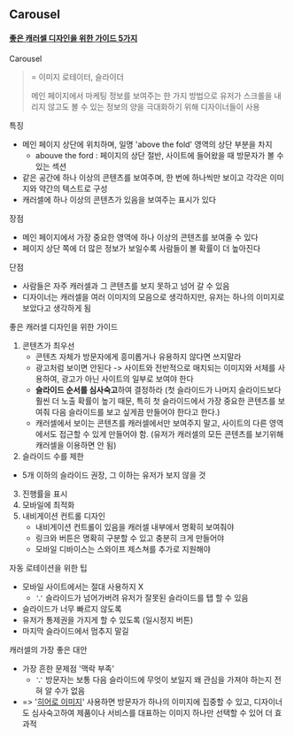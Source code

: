 ## Carousel

#### [좋은 캐러셀 디자인을 위한 가이드 5가지](https://brunch.co.kr/@ebprux/41)

Carousel

> = 이미지 로테이터, 슬라이더
>
> 메인 페이지에서 마케팅 정보를 보여주는 한 가지 방법으로 유저가 스크롤을 내리지 않고도 볼 수 있는 정보의 양을 극대화하기 위해 디자이너들이 사용

특징

- 메인 페이지 상단에 위치하며, 일명 'above the fold' 영역의 상단 부분을 차지 
  - abouve the ford : 페이지의 상단 절반, 사이트에 들어왔을 때 방문자가 볼 수 있는 섹션
- 같은 공간에 하나 이상의 콘텐츠를 보여주며, 한 번에 하나씩만 보이고 각각은 이미지와 약간의 텍스트로 구성
- 캐러셀에 하나 이상의 콘텐츠가 있음을 보여주는 표시가 있다

장점

- 메인 페이지에서 가장 중요한 영역에 하나 이상의 콘텐츠를 보여줄 수 있다
- 페이지 상단 쪽에 더 많은 정보가 보일수록 사람들이 볼 확률이 더 높아진다

단점

- 사람들은 자주 캐러셀과 그 콘텐츠를 보지 못하고 넘어 갈 수 있음
- 디자이너는 캐러셀을 여러 이미지의 모음으로 생각하지만, 유저는 하나의 이미지로 보았다고 생각하게 됨

좋은 캐러셀 디자인을 위한 가이드

1. 콘텐츠가 최우선
   - 콘텐츠 자체가 방문자에게 흥미롭거나 유용하지 않다면 쓰지말라
   - 광고처럼 보이면 안된다 -> 사이트와 전반적으로 매치되는 이미지와 서체를 사용하여, 광고가 아닌 사이트의 일부로 보여야 한다
   - **슬라이드 순서를 심사숙고**하여 결정하라 (첫 슬라이드가 나머지 슬라이드보다 훨씬 더 노출 확률이 높기 때문, 특히 첫 슬라이드에서 가장 중요한 콘텐츠를 보여줘 다음 슬라이드를 보고 싶게끔 만들어야 한다고 한다.)
   - 캐러셀에서 보이는 콘텐츠를 캐러셀에서만 보여주지 말고, 사이트의 다른 영역에서도 접근할 수 있게 만들어야 함. (유저가 캐러셀의 모든 콘텐츠를 보기위해 캐러셀을 이용하면 안 됨)
2.  슬라이드 수를 제한
   - 5개 이하의 슬라이드 권장, 그 이하는 유저가 보지 않을 것
3. 진행률을 표시
4. 모바일에 최적화
5. 내비게이션 컨트롤 디자인
   - 내비게이션 컨트롤이 있음을 캐러셀 내부에서 명확히 보여줘야
   - 링크와 버튼은 명확히 구분할 수 있고 충분히 크게 만들어야
   - 모바일 디바이스는 스와이프 제스쳐를 추가로 지원해야

자동 로테이션을 위한 팁

- 모바일 사이트에서는 절대 사용하지 X 
  - ∵ 슬라이드가 넘어가버려 유저가 잘못된 슬라이드를 탭 할 수 있음
- 슬라이드가 너무 빠르지 않도록
- 유저가 통제권을 가지게 할 수 있도록 (일시정지 버튼)
- 마지막 슬라이드에서 멈추지 말길

캐러셀의 가장 좋은 대안

- 가장 흔한 문제점 '맥락 부족' 
  - ∵ 방문자는 보통 다음 슬라이드에 무엇이 보일지 왜 관심을 가져야 하는지 전혀 알 수가 없음
- => '<u>히어로 이미지</u>' 사용하면 방문자가 하나의 이미지에 집중할 수 있고, 디자이너도 심사숙고하여 제품이나 서비스를 대표하는 이미지 하나만 선택할 수 있어 더 효과적 